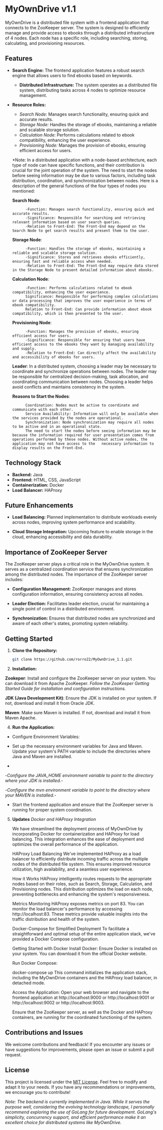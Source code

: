 # MyOwnDrive v1.1

MyOwnDrive is a distributed file system with a frontend application that connects to the ZooKeeper server. The system is designed to efficiently manage and provide access to ebooks through a distributed infrastructure of 4 nodes. Each node has a specific role, including searching, storing, calculating, and provisioning resources.

## Features

- **Search Engine:** The frontend application features a robust search engine that allows users to find ebooks based on keywords.
  
  - **Distributed Infrastructure:** The system operates as a distributed file system, distributing tasks across 4 nodes to optimize resource management.

- **Resource Roles:**
    - *Search Node:* Manages search functionality, ensuring quick and accurate results.
    - *Storage Node:* Handles the storage of ebooks, maintaining a reliable and scalable storage solution.
    - *Calculation Node:* Performs calculations related to ebook compatibility, enhancing the user experience.
    - *Provisioning Node:* Manages the provision of ebooks, ensuring efficient access for users.
 
  *Note:    In a distributed application with a node-based architecture, each type of node can have specific functions, and their contribution is crucial for the joint operation of the system. The need to start the nodes before seeing     information may be due to various factors, including task distribution, coordination, and synchronization between nodes. Here is a description of the general functions of the four types of nodes you mentioned:
            
    **Search Node**:
            
            -Function: Manages search functionality, ensuring quick and accurate results.
            -Significance: Responsible for searching and retrieving relevant information based on user search queries.
            -Relation to Front-End: The Front-End may depend on the Search Node to get search results and present them to the user.
    
    **Storage Node**:
            
            -Function: Handles the storage of ebooks, maintaining a reliable and scalable storage solution.
            -Significance: Stores and retrieves ebooks efficiently, ensuring fast and reliable access when needed.
            -Relation to Front-End: The Front-End may require data stored in the Storage Node to present detailed information about ebooks.
    
    **Calculation Node**:
            
            -Function: Performs calculations related to ebook compatibility, enhancing the user experience.
            Significance: Responsible for performing complex calculations or data processing that improves the user experience in terms of ebook compatibility.
            Relation to Front-End: Can provide information about ebook compatibility, which is then presented to the user.
    
    **Provisioning Node**:
            
            -Function: Manages the provision of ebooks, ensuring efficient access for users.
            -Significance: Responsible for ensuring that users have efficient access to the ebooks they want by managing availability and supply.
            -Relation to Front-End: Can directly affect the availability and accessibility of ebooks for users.
    **Leader**:
            In a distributed system, choosing a leader may be necessary to coordinate and synchronize operations between nodes. The leader may be responsible for centralized decision-making, task allocation, and coordinating communication between nodes. Choosing a leader helps avoid conflicts and maintains consistency in the system.
            
    **Reasons to Start the Nodes**:
            
            Coordination: Nodes must be active to coordinate and communicate with each other.
            Service Availability: Information will only be available when the services provided by the nodes are operational.
            Synchronization: Node synchronization may require all nodes to be active and in an operational state.
            The need to start the nodes before seeing information may be because the information required for user presentation comes from operations performed by these nodes. Without active nodes, the application may not have access to the   necessary information to display results on the Front-End.

## Technology Stack

  - **Backend:** Java
  - **Frontend:** HTML, CSS, JavaScript
  - **Containerization:** Docker
  - **Load Balancer:** HAProxy

## Future Enhancements

  - **Load Balancing:** Planned implementation to distribute workloads evenly across nodes, improving system performance and scalability.
  
  - **Cloud Storage Integration:** Upcoming feature to enable storage in the cloud, enhancing accessibility and data durability.

## Importance of ZooKeeper Server

The ZooKeeper server plays a critical role in the MyOwnDrive system. It serves as a centralized coordination service that ensures synchronization among the distributed nodes. The importance of the ZooKeeper server includes:

  - **Configuration Management:** ZooKeeper manages and stores configuration information, ensuring consistency across all nodes.
  
  - **Leader Election:** Facilitates leader election, crucial for maintaining a single point of control in a distributed environment.
  
  - **Synchronization:** Ensures that distributed nodes are synchronized and aware of each other's states, promoting system reliability.

## Getting Started

1. **Clone the Repository:**
   ```bash
   git clone https://github.com/rorro22/MyOwnDrive_1.1.git

2. **Installation:**

  **Zookeper**: Install and configure the ZooKeeper server on your system. You can download it from Apache ZooKeeper.
                _Follow the ZooKeeper Getting Started Guide for installation and configuration instructions._

   **JDK (Java Development Kit)**: Ensure the JDK is installed on your system. If not, download and install it from Oracle JDK.

   **Maven**: Make sure Maven is installed. If not, download and install it from Maven Apache.

4. **Run the Application:**
   
  - Configure Environment Variables:
  
  - Set up the necessary environment variables for Java and Maven. Update your system's PATH variable to include the directories where Java and Maven are installed.
  - 
  -_Configure the JAVA_HOME environment variable to point to the directory where your JDK is installed._-
  
  -_Configure the mvn environment variable to point to the directory where your MAVEN is installed._-
  
  - Start the frontend application and ensure that the ZooKeeper server is running for proper system coordination.

5. **Updates**
   _Docker and HAProxy Integration_
   
    We have streamlined the deployment process of MyOwnDrive by incorporating Docker for containerization and HAProxy for load balancing. This integration enhances the ease of deployment and optimizes the overall performance of the     application.
    
    HAProxy Load Balancing
    We've implemented HAProxy as a load balancer to efficiently distribute incoming traffic across the multiple nodes of the distributed file system. This ensures improved resource utilization, high availability, and a seamless user experience.
    
    How it Works
    HAProxy intelligently routes requests to the appropriate nodes based on their roles, such as Search, Storage, Calculation, and Provisioning nodes. This distribution optimizes the load on each node, preventing bottlenecks and enhancing the system's responsiveness.
    
    Metrics Monitoring
    HAProxy exposes metrics on port 83. You can monitor the load balancer's performance by accessing http://localhost:83. These metrics provide valuable insights into the traffic distribution and health of the system.
    
    Docker-Compose for Simplified Deployment
    To facilitate a straightforward and optimal setup of the entire application stack, we've provided a Docker Compose configuration.
    
    Getting Started with Docker
    Install Docker: Ensure Docker is installed on your system. You can download it from the official Docker website.
    
    Run Docker Compose:
    
    docker-compose up
    This command initializes the application stack, including the MyOwnDrive containers and the HAProxy load balancer, in detached mode.
    
    Access the Application:
    Open your web browser and navigate to the frontend application at http://localhost:9000 or http://localhost:9001 or http://localhost:9002 or http://localhost:9003.
    
    Ensure that the ZooKeeper server, as well as the Docker and HAProxy containers, are running for the coordinated functioning of the system.

## Contributions and Issues

  We welcome contributions and feedback! If you encounter any issues or have suggestions for improvements, please open an issue or submit a pull request.


## License

  This project is licensed under the [MIT License](LICENSE). Feel free to modify and adapt it to your needs. If you have any recommendations or improvements, we encourage you to contribute!
  
*Note: The backend is currently implemented in Java. While it serves the purpose well, considering the evolving technology landscape, I personally recommend exploring the use of GoLang for future development. GoLang's simplicity, concurrency support, and efficient performance make it an excellent choice for distributed systems like MyOwnDrive.*
